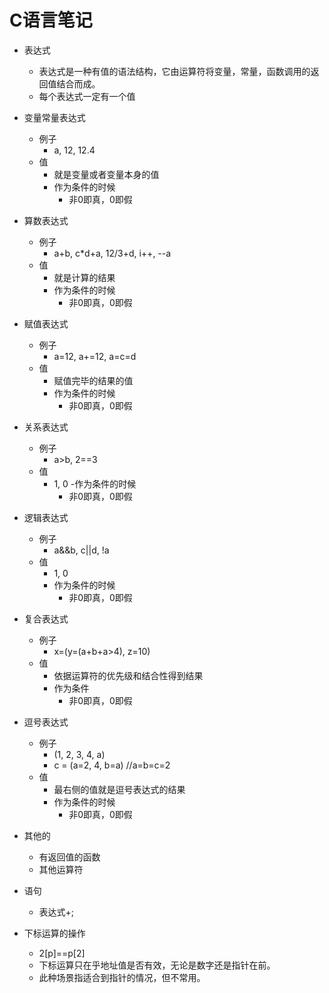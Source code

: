 # C语言笔记
- 表达式
    - 表达式是一种有值的语法结构，它由运算符将变量，常量，函数调用的返回值结合而成。
    - 每个表达式一定有一个值
- 变量常量表达式
    - 例子
        - a, 12, 12.4
    - 值
        - 就是变量或者变量本身的值
        - 作为条件的时候
            - 非0即真，0即假
- 算数表达式
    - 例子
        - a+b, c*d+a, 12/3+d, i++, --a
    - 值
        - 就是计算的结果
        - 作为条件的时候
            - 非0即真，0即假
- 赋值表达式
    - 例子
        - a=12, a+=12, a=c=d
    - 值
        - 赋值完毕的结果的值
        - 作为条件的时候
            - 非0即真，0即假
- 关系表达式
    - 例子
        - a>b, 2==3
    - 值
        - 1, 0
        -作为条件的时候
            - 非0即真，0即假
- 逻辑表达式
    - 例子
        - a&&b, c||d, !a
    - 值
        - 1, 0
        - 作为条件的时候
            - 非0即真，0即假
- 复合表达式
    - 例子
        - x=(y=(a+b+a>4), z=10)
    - 值
        - 依据运算符的优先级和结合性得到结果
        - 作为条件
            - 非0即真，0即假
- 逗号表达式
    - 例子
        - (1, 2, 3, 4, a)
        - c = (a=2, 4, b=a) //a=b=c=2
    - 值
        - 最右侧的值就是逗号表达式的结果
        - 作为条件的时候
            - 非0即真，0即假
- 其他的
    - 有返回值的函数
    - 其他运算符
- 语句
    - 表达式+;

- 下标运算的操作
    - 2[p]==p[2]
    - 下标运算只在乎地址值是否有效，无论是数字还是指针在前。
    - 此种场景指适合到指针的情况，但不常用。